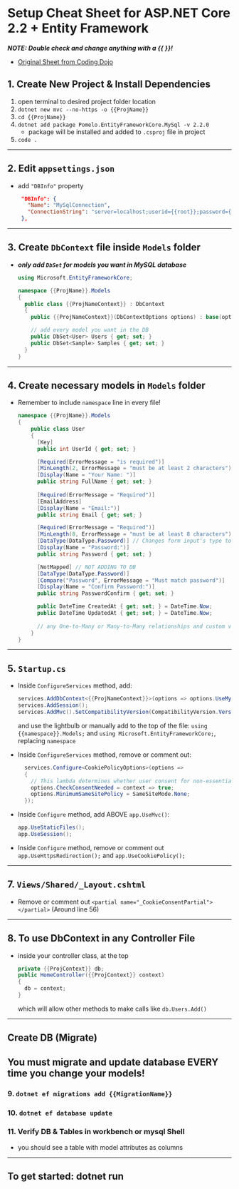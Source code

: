 # Setup Cheat Sheet for ASP.NET Core 2.2 + Entity Framework
**_NOTE: Double check and change anything with a {{ }}!_**
- [Original Sheet from Coding Dojo](https://github.com/TheCodingDojo/student_md_docs/blob/master/CA-OC/csharp/efSetupCheatSheet.md)

## 1. Create New Project & Install Dependencies
1. open terminal to desired project folder location
2. `dotnet new mvc --no-https -o {{ProjName}}`
3. `cd {{ProjName}}`
4. `dotnet add package Pomelo.EntityFrameworkCore.MySql -v 2.2.0`
   - package will be installed and added to `.csproj` file in project
5. `code .`
---
## 2. Edit `appsettings.json`
- add `"DBInfo"` property
  ```json
   "DBInfo": {
     "Name": "MySqlConnection",
     "ConnectionString": "server=localhost;userid={{root}};password={{root}};port=3306;database={{YOUR_DB_NAME}};SslMode=None"
   },
  ```
---
## 3. Create `DbContext` file inside `Models` folder
- **_only add `DbSet` for models you want in MySQL database_**
  ```csharp
  using Microsoft.EntityFrameworkCore;

  namespace {{ProjName}}.Models
  {
    public class {{ProjNameContext}} : DbContext
    {
      public {{ProjNameContext}}(DbContextOptions options) : base(options) { }

      // add every model you want in the DB
      public DbSet<User> Users { get; set; }
      public DbSet<Sample> Samples { get; set; }
    }
  }
  ```
---
## 4. Create necessary models in `Models` folder
- Remember to include `namespace` line in every file!
  ```csharp
  namespace {{ProjName}}.Models
  {
      public class User
      {
        [Key]
        public int UserId { get; set; }

        [Required(ErrorMessage = "is required")]
        [MinLength(2, ErrorMessage = "must be at least 2 characters")]
        [Display(Name = "Your Name: ")]
        public string FullName { get; set; }
        
        [Required(ErrorMessage = "Required")]
        [EmailAddress]
        [Display(Name = "Email:")]
        public string Email { get; set; }

        [Required(ErrorMessage = "Required")]
        [MinLength(8, ErrorMessage = "must be at least 8 characters")]
        [DataType(DataType.Password)] // Changes form input's type to password
        [Display(Name = "Password:")]
        public string Password { get; set; }

        [NotMapped] // NOT ADDING TO DB
        [DataType(DataType.Password)]
        [Compare("Password", ErrorMessage = "Must match password")]
        [Display(Name = "Confirm Password:")]
        public string PasswordConfirm { get; set; }

        public DateTime CreatedAt { get; set; } = DateTime.Now;
        public DateTime UpdatedAt { get; set; } = DateTime.Now;
        
        // any One-to-Many or Many-to-Many relationships and custom validators could go here
      }
  }
  ```
---
## 5. `Startup.cs`
- Inside `ConfigureServices` method, add:
  ```csharp
  services.AddDbContext<{{ProjNameContext}}>(options => options.UseMySql(Configuration["DBInfo:ConnectionString"]));
  services.AddSession();
  services.AddMvc().SetCompatibilityVersion(CompatibilityVersion.Version_2_2);
  ``` 
  and use the lightbulb or manually add to the top of the file: `using {{namespace}}.Models;` and `using Microsoft.EntityFrameworkCore;`, replacing `namespace`

- Inside `ConfigureServices` method, remove or comment out:
  ```csharp
    services.Configure<CookiePolicyOptions>(options =>
    {
      // This lambda determines whether user consent for non-essential cookies is needed for a given request.
      options.CheckConsentNeeded = context => true;
      options.MinimumSameSitePolicy = SameSiteMode.None;
    });
  ```
- Inside `Configure` method, add ABOVE `app.UseMvc()`:
  ```csharp
  app.UseStaticFiles();
  app.UseSession();
  ```
- Inside `Configure` method, remove or comment out `app.UseHttpsRedirection();` and `app.UseCookiePolicy();`
---
## 7. `Views/Shared/_Layout.cshtml`
- Remove or comment out `<partial name="_CookieConsentPartial"></partial>` (Around line 56)
---
## 8. To use DbContext in any Controller File
- inside your controller class, at the top
  ```csharp
  private {{ProjContext}} db;
  public HomeController({{ProjContext}} context)
  {
    db = context;
  }
  ```
  which will allow other methods to make calls like `db.Users.Add()`
---

## Create DB (Migrate)
**You must migrate and update database EVERY time you change your models!**
---
### 9. `dotnet ef migrations add {{MigrationName}}`
### 10. `dotnet ef database update` 
### 11. Verify DB & Tables in workbench or mysql Shell
- you should see a table with model attributes as columns
---

## To get started: dotnet run
